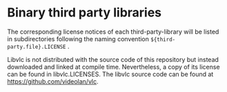 # Binary third party libraries

The corresponding license notices of each third-party-library will be listed in subdirectories following the naming convention `${third-party.file}.LICENSE` .

Libvlc is not distributed with the source code of this repository but instead downloaded and linked at compile time.
Nevertheless, a copy of its license can be found in libvlc.LICENSES.
The libvlc source code can be found at https://github.com/videolan/vlc.
